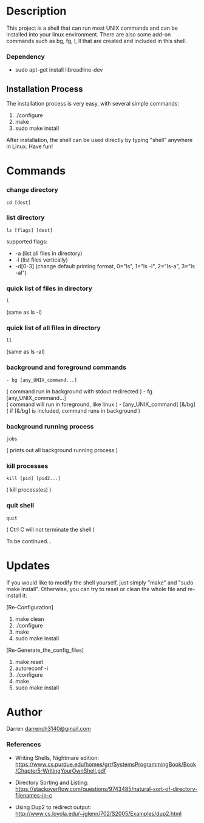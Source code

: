 # Description
This project is a shell that can run most UNIX commands and can be installed into your linux environment. There are also some add-on commands such as bg, fg, l, ll that are created and included in this shell.

### Dependency
- sudo apt-get install libreadline-dev

## Installation Process
The installation process is very easy, with several simple commands:

1. ./configure
2. make
3. sudo make install

After installation, the shell can be used directly by typing "shell" anywhere in Linux. Have fun!

# Commands
### change directory
    cd [dest]

### list directory 
    ls [flags] [dest]

supported flags:
- -a   (list all files in directory)
- -l   (list files vertically)
- -d[0-3] (change default printing format, 0="ls", 1="ls -l", 2="ls-a", 3="ls -al")

### quick list of files in directory 
    l                           
(same as ls -l)

### quick list of all files in directory 
    ll                          
(same as ls -al)

### background and foreground commands
    - bg [any_UNIX_command...]    
( command run in background with stdout redirected )
    - fg [any_UNIX_command...]    
( command will run in foreground, like linux )
    - [any_UNIX_command] [&/bg]      
( if [&/bg] is included, command runs in background )

### background running process 
    jobs                        
( prints out all background running process )

### kill processes
    kill [pid] [pid2...]        
( kill process(es) )

### quit shell
    quit                        
( Ctrl C will not terminate the shell )

To be continued...

# Updates
If you would like to modify the shell yourself, just simply "make" and "sudo make install". Otherwise, you can try to reset or clean the whole file and re-install it:

[Re-Configuration]
1. make clean
2. ./configure
3. make
4. sudo make install

[Re-Generate_the_config_files]
1. make reset
2. autoreconf -i
3. ./configure
4. make
5. sudo make install

# Author
Darren <darrench3140@gmail.com>

### References
- Writing Shells, Nightmare edition: https://www.cs.purdue.edu/homes/grr/SystemsProgrammingBook/Book/Chapter5-WritingYourOwnShell.pdf

- Directory Sorting and Listing: https://stackoverflow.com/questions/9743485/natural-sort-of-directory-filenames-in-c

- Using Dup2 to redirect output: http://www.cs.loyola.edu/~jglenn/702/S2005/Examples/dup2.html